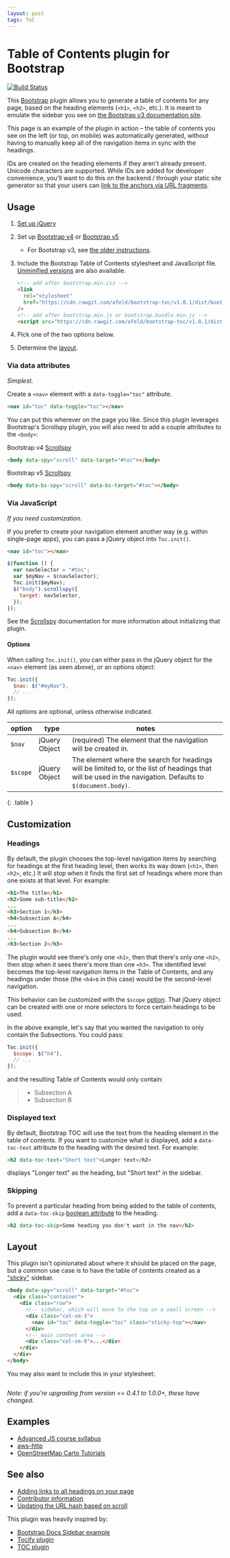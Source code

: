 ```yaml
---
layout: post
tags: ToC
---
```


# Table of Contents plugin for Bootstrap

[![Build Status](https://travis-ci.org/afeld/bootstrap-toc.svg?branch=gh-pages)](https://travis-ci.org/afeld/bootstrap-toc)

This [Bootstrap](http://getbootstrap.com/) plugin allows you to generate a table of contents for any page, based on the heading elements (`<h1>`, `<h2>`, etc.). It is meant to emulate the sidebar you see on [the Bootstrap v3 documentation site](https://getbootstrap.com/docs/3.3/css/).

This page is an example of the plugin in action – the table of contents you see on the left (or top, on mobile) was automatically generated, without having to manually keep all of the navigation items in sync with the headings.

IDs are created on the heading elements if they aren't already present. Unicode characters are supported. While IDs are added for developer convenience, you'll want to do this on the backend / through your static site generator so that your users can [link to the anchors via URL fragments](https://developer.mozilla.org/en-US/docs/Web/HTML/Element/a#attr-href).

## Usage

1. [Set up jQuery](https://jquery.com/download/)
1. Set up [Bootstrap v4](https://getbootstrap.com/docs/4.0/getting-started/download/) or [Bootstrap v5](https://getbootstrap.com/docs/5.0/getting-started/download/)
   - For Bootstrap v3, see [the older instructions](https://github.com/afeld/bootstrap-toc/blob/v0.4.1/index.md#usage).
1. Include the Bootstrap Table of Contents stylesheet and JavaScript file. [Unminified versions](https://github.com/afeld/bootstrap-toc/tree/gh-pages/dist) are also available.

   ```html
   <!-- add after bootstrap.min.css -->
   <link
     rel="stylesheet"
     href="https://cdn.rawgit.com/afeld/bootstrap-toc/v1.0.1/dist/bootstrap-toc.min.css"
   />
   <!-- add after bootstrap.min.js or bootstrap.bundle.min.js -->
   <script src="https://cdn.rawgit.com/afeld/bootstrap-toc/v1.0.1/dist/bootstrap-toc.min.js"></script>
   ```

1. Pick one of the two options below.
1. Determine the [layout](#layout).

### Via data attributes

_Simplest._

Create a `<nav>` element with a `data-toggle="toc"` attribute.

```html
<nav id="toc" data-toggle="toc"></nav>
```

You can put this wherever on the page you like. Since this plugin leverages Bootstrap's Scrollspy plugin, you will also need to add a couple attributes to the `<body>`:

Bootstrap v4 [Scrollspy](https://getbootstrap.com/docs/4.0/components/scrollspy/)

```html
<body data-spy="scroll" data-target="#toc"></body>
```

Bootstrap v5 [Scrollspy](https://getbootstrap.com/docs/5.0/components/scrollspy/)

```html
<body data-bs-spy="scroll" data-bs-target="#toc"></body>
```

### Via JavaScript

_If you need customization._

If you prefer to create your navigation element another way (e.g. within single-page apps), you can pass a jQuery object into `Toc.init()`.

```html
<nav id="toc"></nav>
```

```javascript
$(function () {
  var navSelector = "#toc";
  var $myNav = $(navSelector);
  Toc.init($myNav);
  $("body").scrollspy({
    target: navSelector,
  });
});
```

See the [Scrollspy](https://getbootstrap.com/docs/4.0/components/scrollspy/) documentation for more information about initializing that plugin.

#### Options

When calling `Toc.init()`, you can either pass in the jQuery object for the `<nav>` element (as seen above), or an options object:

```javascript
Toc.init({
  $nav: $("#myNav"),
  // ...
});
```

All options are optional, unless otherwise indicated.

| option   | type          | notes                                                                                                                                                      |
| -------- | ------------- | ---------------------------------------------------------------------------------------------------------------------------------------------------------- |
| `$nav`   | jQuery Object | (required) The element that the navigation will be created in.                                                                                             |
| `$scope` | jQuery Object | The element where the search for headings will be limited to, or the list of headings that will be used in the navigation. Defaults to `$(document.body)`. |

{: .table }

## Customization

### Headings

By default, the plugin chooses the top-level navigation items by searching for headings at the first heading level, then works its way down (`<h1>`, then `<h2>`, etc.) It will stop when it finds the first set of headings where more than one exists at that level. For example:

```html
<h1>The title</h1>
<h2>Some sub-title</h2>
...
<h3>Section 1</h3>
<h4>Subsection A</h4>
...
<h4>Subsection B</h4>
...
<h3>Section 2</h3>
```

The plugin would see there's only one `<h1>`, then that there's only one `<h2>`, then stop when it sees there's more than one `<h3>`. The identified level becomes the top-level navigation items in the Table of Contents, and any headings under those (the `<h4>`s in this case) would be the second-level navigation.

This behavior can be customized with the `$scope` [option](#options). That jQuery object can be created with one or more selectors to force certain headings to be used.

In the above example, let's say that you wanted the navigation to only contain the Subsections. You could pass:

```javascript
Toc.init({
  $scope: $("h4"),
  // ...
});
```

and the resulting Table of Contents would only contain:

> - Subsection A
> - Subsection B

### Displayed text

By default, Bootstrap TOC will use the text from the heading element in the table of contents. If you want to customize what is displayed, add a `data-toc-text` attribute to the heading with the desired text. For example:

```html
<h2 data-toc-text="Short text">Longer text</h2>
```

displays "Longer text" as the heading, but "Short text" in the sidebar.

### Skipping

To prevent a particular heading from being added to the table of contents, add a `data-toc-skip` [boolean attribute](https://www.w3.org/TR/2008/WD-html5-20080610/semantics.html#boolean) to the heading.

```html
<h2 data-toc-skip>Some heading you don't want in the nav</h2>
```

## Layout

This plugin isn't opinionated about where it should be placed on the page, but a common use case is to have the table of contents created as a ["sticky"](https://getbootstrap.com/docs/4.0/utilities/position/#sticky-top) sidebar.

```html
<body data-spy="scroll" data-target="#toc">
  <div class="container">
    <div class="row">
      <!-- sidebar, which will move to the top on a small screen -->
      <div class="col-sm-3">
        <nav id="toc" data-toggle="toc" class="sticky-top"></nav>
      </div>
      <!-- main content area -->
      <div class="col-sm-9">...</div>
    </div>
  </div>
</body>
```

You may also want to include this in your stylesheet:

```css
```

_Note: if you're upgrading from version <= 0.4.1 to 1.0.0+, these have changed._

## Examples

- [Advanced JS course syllabus](https://advanced-js.github.io/syllabus/)
- [aws-http](https://rishikeshdarandale.github.io/aws-http/)
- [OpenStreetMap Carto Tutorials](https://ircama.github.io/osm-carto-tutorials/tile-server-ubuntu/)

## See also

- [Adding links to all headings on your page](http://bryanbraun.github.io/anchorjs/)
- [Contributor information](https://github.com/afeld/bootstrap-toc/blob/gh-pages/CONTRIBUTING.md)
- [Updating the URL hash based on scroll](https://gist.github.com/iamravenous/4a1545dc3ccd24abf89e)

This plugin was heavily inspired by:

- [Bootstrap Docs Sidebar example](https://jsfiddle.net/gableroux/S2SMK/)
- [Tocify plugin](http://gregfranko.com/jquery.tocify.js/)
- [TOC plugin](http://projects.jga.me/toc/)


